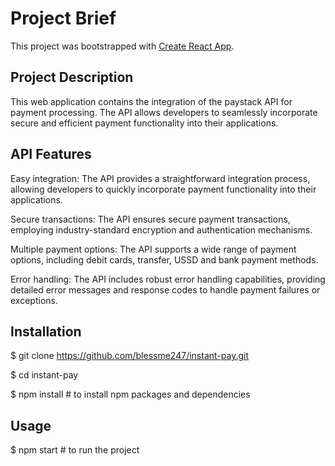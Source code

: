 # Project Brief

This project was bootstrapped with [Create React App](https://github.com/facebook/create-react-app).

## Project Description
This web application contains the integration of the paystack API for payment processing. The API allows developers to seamlessly incorporate secure and efficient payment functionality into their applications.

## API Features
Easy integration: The API provides a straightforward integration process, allowing developers to quickly incorporate payment functionality into their applications.

Secure transactions: The API ensures secure payment transactions, employing industry-standard encryption and authentication mechanisms.

Multiple payment options: The API supports a wide range of payment options, including debit cards, transfer, USSD and bank payment methods.

Error handling: The API includes robust error handling capabilities, providing detailed error messages and response codes to handle payment failures or exceptions.

## Installation
$ git clone https://github.com/blessme247/instant-pay.git

$ cd instant-pay

$ npm install  # to install npm packages and dependencies

## Usage 
$ npm start  # to run the project

